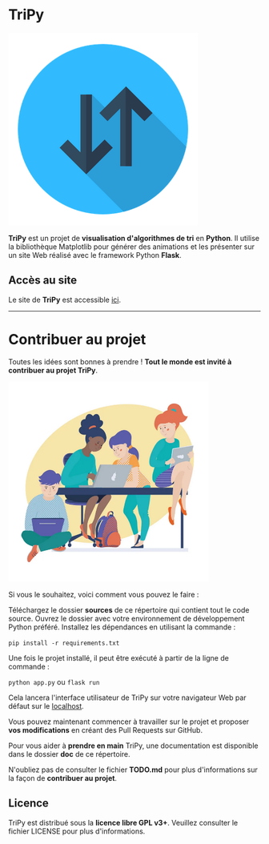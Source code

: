 # TriPy

![Logo TriPy](/sources/static/logo-no-bckgrnd.png)

**TriPy** est un projet de **visualisation d'algorithmes de tri** en **Python**. Il utilise la bibliothèque Matplotlib pour générer des animations et les présenter sur un site Web réalisé avec le framework Python **Flask**.

## Accès au site

Le site de **TriPy** est accessible [ici](https://tripy.pythonanywhere.com).

---

# Contribuer au projet

Toutes les idées sont bonnes à prendre ! **Tout le monde est invité à contribuer au projet TriPy**. 

<img alt="Codons ensemble !" src="/doc/codons_ensemble.png" width="400" height="400">

Si vous le souhaitez, voici comment vous pouvez le faire :

Téléchargez le dossier **sources** de ce répertoire qui contient tout le code source.
Ouvrez le dossier avec votre environnement de développement Python préféré.
Installez les dépendances en utilisant la commande :
    
`pip install -r requirements.txt`
    
Une fois le projet installé, il peut être exécuté à partir de la ligne de commande : 

`python app.py` ou `flask run`

Cela lancera l'interface utilisateur de TriPy sur votre navigateur Web par défaut sur le [localhost](http://localhost:5000/).

Vous pouvez maintenant commencer à travailler sur le projet et proposer **vos modifications** en créant des Pull Requests sur GitHub.

Pour vous aider à **prendre en main** TriPy, une documentation est disponible dans le dossier **doc** de ce répertoire.

N'oubliez pas de consulter le fichier **TODO.md** pour plus d'informations sur la façon de **contribuer au projet**.

## Licence

TriPy est distribué sous la **licence libre GPL v3+**. Veuillez consulter le fichier LICENSE pour plus d'informations.